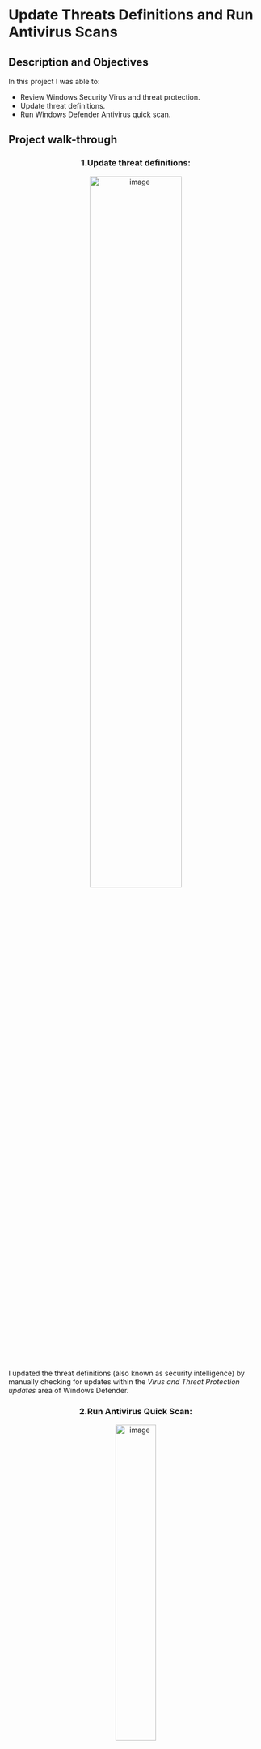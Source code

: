 <h1>Update Threats Definitions and Run Antivirus Scans</h1>


<h2>Description and Objectives</h2>

In this project I was able to:

- Review Windows Security Virus and threat protection.</b>
- Update threat definitions.</b>
- Run Windows Defender Antivirus quick scan.</b>

<h2>Project walk-through</h2>

<h3><p align="center">1.Update threat definitions: </h3>

<p align="center"><img width="60%" alt="image" src="https://github.com/matteoarnetoli/update_threats/assets/152484037/aaaafd9d-d47c-4818-be00-16586d3b92b7"></b>

I updated the threat definitions (also known as security intelligence) by manually checking for updates within the _Virus and Threat Protection updates_ area of Windows Defender.</b>

<h3><p align="center">2.Run Antivirus Quick Scan: </h3>

<p align="center"><img width="40%" alt="image" src="https://github.com/matteoarnetoli/update_threats/assets/152484037/c137d7b1-12a4-412b-8ca0-341b9468fab5"></b>

I ran a quick scan by pressing the relevant button withing the _Current threats_ area of Microsoft Defender.</b>

<p align="center"><img width="452" alt="image" src="https://github.com/matteoarnetoli/update_threats/assets/152484037/64531e0b-1925-4b51-a95b-b4d54050bb81"></b>

By clicking _Threat History_, once the scan is completed, I accessed the details of any recent findings. In this section, I can view whether any threats was identified. In addition, I can see any quarantined file as well as any object that was recognized as a threat but is still allowed to run in the machine (_Allowed threats_).</b>

<h3><p align="center">3.Run a custom scan: </h3>

<p align="center"><img width="50%" alt="image" src="https://github.com/matteoarnetoli/update_threats/assets/152484037/579ca651-063a-441b-a257-bf420f1d4ba7"></b>

I decided to run a custom scan that only scans files included in the **Downloads** folder. To achieve this is followed the following path:</b>



Select **Scan options** under the **Quick scan** button > Select **Custom scan**, then click **Scan now** > Select the **Downloads** folder and click the **Select Folder** button > Click  **Scan now**.</b>




